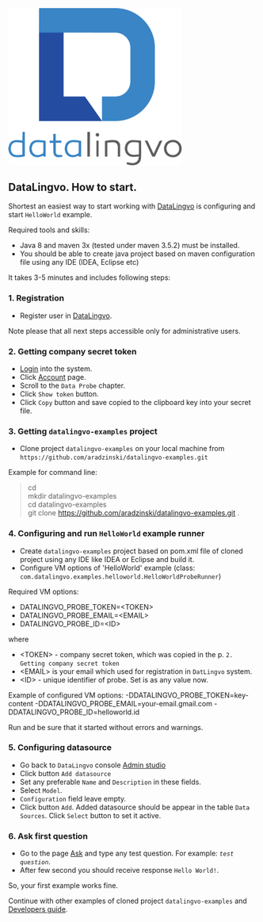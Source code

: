 <img src="images/datalingvo2.png" width="350"/>

## DataLingvo. How to start.

Shortest an easiest way to start working with [DataLingvo](https://datalingvo.com) is configuring and start `HelloWorld` example.

Required tools and skills:
 - Java 8 and maven 3x (tested under maven 3.5.2) must be installed.
 - You should be able to create java project based on maven configuration file using any IDE (IDEA, Eclipse etc)

It takes 3-5 minutes and includes following steps:

### 1. Registration
 - Register user in [DataLingvo](https://datalingvo.com).
 
Note please that all next steps accessible only for administrative users. 

### 2. Getting company secret token
 - [Login](https://datalingvo.com/client/src/datalingvo.html#/signin) into the system. 
 - Click [Account](https://datalingvo.com/client/src/datalingvo.html#/account) page.
 - Scroll to the `Data Probe` chapter.
 - Click `Show token` button. 
 - Click `Copy` button and save copied to the clipboard key into your secret file. 

### 3. Getting `datalingvo-examples` project 
 - Clone project `datalingvo-examples` on your local machine from `https://github.com/aradzinski/datalingvo-examples.git`
  
Example for command line:
>cd<br/> 
>mkdir datalingvo-examples<br/> 
>cd datalingvo-examples<br/> 
>git clone https://github.com/aradzinski/datalingvo-examples.git .

### 4. Configuring and run `HelloWorld` example runner
 - Create `datalingvo-examples` project based on pom.xml file of cloned project using any IDE like IDEA or Eclipse and build it.
 - Configure VM options of 'HelloWorld' example (class: `com.datalingvo.examples.helloworld.HelloWorldProbeRunner`)
 
Required  VM options:
  - DATALINGVO_PROBE_TOKEN=\<TOKEN>
  - DATALINGVO_PROBE_EMAIL=\<EMAIL> 
  - DATALINGVO_PROBE_ID=\<ID>
   
where 
 - \<TOKEN> - company secret token, which was copied in the p. `2. Getting company secret token`
 - \<EMAIL> is your email which used for registration in `DatLingvo` system.
 - \<ID> - unique identifier of probe. Set is as any value now.
 
Example of configured VM options: -DDATALINGVO_PROBE_TOKEN=key-content -DDATALINGVO_PROBE_EMAIL=your-email.gmail.com  -DDATALINGVO_PROBE_ID=helloworld.id

Run and be sure that it started without errors and warnings. 

### 5. Configuring datasource 
 - Go back to `DataLingvo` console [Admin studio](https://datalingvo.com/client/src/datalingvo.html#/studio)
 - Click button `Add datasource`
 - Set any preferable `Name` and `Description` in these fields. 
 - Select `Model`.
 - `Configuration` field leave empty. 
 - Click button `Add`.
Added datasource should be appear in the table `Data Sources`. Click `Select` button to set it active. 

### 6. Ask first question 
 - Go to the page [Ask](https://datalingvo.com/client/src/datalingvo.html#/ask) and type any test question. 
 For example: *`test question`*.
 - After few second you should receive response `Hello World!`.

So, your first example works fine.

Continue with other examples of cloned project `datalingvo-examples` and [Developers guide](TODO:LINK!).		

